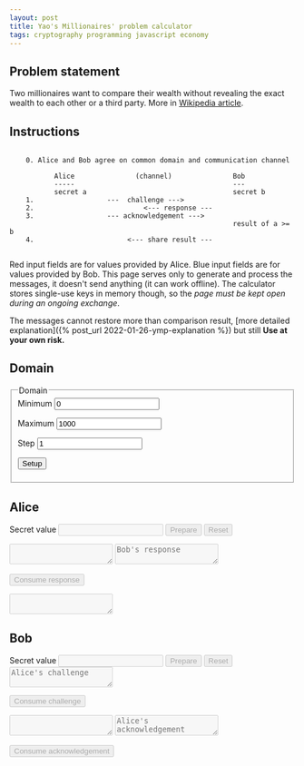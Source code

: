 ```yaml
---
layout: post
title: Yao's Millionaires' problem calculator
tags: cryptography programming javascript economy
---
```

<link rel="stylesheet" href="/resources/2022-ymp/style.css"/>

## Problem statement

Two millionaires want to compare their wealth without revealing the exact
wealth to each other or a third party.
More in [Wikipedia article](https://en.wikipedia.org/wiki/Yao's_Millionaires'_Problem).

## Instructions


         
        0. Alice and Bob agree on common domain and communication channel
        
               Alice               (channel)               Bob
               -----                                       ---
               secret a                                    secret b
        1.                  ---  challenge --->
        2.                           <--- response ---       
        3.                  --- acknowledgement --->
                                                           result of a >= b
        4.                       <--- share result ---       
         


Red input fields are for values provided by Alice.
Blue input fields are for values provided by Bob.
This page serves only to generate and process the messages, it doesn't send
anything (it can work offline).
The calculator stores single-use keys in memory though, so the *page must be
kept open during an ongoing exchange*.

The messages cannot restore more than comparison result,
[more detailed explanation]({% post_url 2022-01-26-ymp-explanation %})
but still
**Use at your own risk.**

## Domain

<fieldset>
<legend>Domain</legend>
<label for="dom_min">Minimum</label>
<input type="number" id="dom_min" value="0" />

<label for="dom_max">Maximum</label>
<input type="number" id="dom_max" value="1000" />

<label for="dom_step">Step</label>
<input type="number" id="dom_step" value="1" />

<button id="dom_setup">Setup</button>
</fieldset>

## Alice

<div class="alice">

<label for="a_secret">Secret value</label>
<input type="number" id="a_secret" disabled="disabled" class="secret"/>
<button id="a_prepare" disabled="disabled">Prepare</button>
<button id="a_reset" disabled="disabled">Reset</button>

<textarea id="a_challenge" readonly="readonly" disabled="disabled"></textarea>


<textarea id="a_response" disabled="disabled" placeholder="Bob's response"></textarea>
<button id="a_cons_response" disabled="disabled">Consume response</button>

<textarea id="a_acknowledgement" readonly="readonly" disabled="disabled"></textarea>

</div>

## Bob

<div class="bob">
<label for="b_secret">Secret value</label>
<input type="number" id="b_secret"  disabled="disabled" class="secret"/>
<button id="b_prepare" disabled="disabled">Prepare</button>
<button id="b_reset" disabled="disabled">Reset</button>


<textarea id="b_challenge" disabled="disabled" placeholder="Alice's challenge"></textarea>
<button id="b_cons_challenge" disabled="disabled">Consume challenge</button>


<textarea id="b_response" readonly="readonly" disabled="disabled"></textarea>

<textarea id="b_acknowledgement" disabled="disabled" placeholder="Alice's acknowledgement"></textarea>
<button id="b_cons_acknowledgement" disabled="disabled">Consume acknowledgement</button>

<div id="b_result"></div>


<script src="/resources/2022-ymp/ot.js" type="module"></script>
<script src="/resources/2022-ymp/ymp.js" type="module"></script>
<script src="/resources/2022-ymp/nacl-util.js"></script>
<script>

// TODO move functions out of even handler
function encode_(o) {
	if (typeof(o) == "string")
		throw "Cannot encode string";

	if (o instanceof Uint8Array)
		return nacl.util.encodeBase64(o);
	if (o instanceof Array)
		return o.map(encode_);
	if (typeof(o) == "object") {
		let r = {};
		for (let k in o)
			r[k] = encode_(o[k]);
		return r;
	}
	/* numbers */
	return o;
}

function encode(obj) {
	return JSON.stringify(encode_(obj));
}

function decode_(o) {
	if (typeof(o) == "string")
		return nacl.util.decodeBase64(o);

	if (o instanceof Array)
		return o.map(decode_);
	if (typeof(o) == "object") {
		let r = {};
		for (let k in o)
			r[k] = decode_(o[k]);
		return r;
	}
	/* numbers only?*/
	return o;
}
function decode(str) {
	let o1 = JSON.parse(str)
	return decode_(o1);
}

function buttonUnlocker(elField, elButton) {
	function handler(e) {
		if (e.currentTarget.value)
			elButton.disabled = false;
		else
			elButton.disabled = true;
	};
	elField.addEventListener("change", handler);
	elField.addEventListener("mouseup", handler);
	elField.addEventListener("keyup", handler);
}

function setupAlice(ctx) {
	let elSecret = document.getElementById("a_secret");
	let elPrepare = document.getElementById("a_prepare");
	let elReset = document.getElementById("a_reset");
	let elChallenge = document.getElementById("a_challenge");
	let elResponse = document.getElementById("a_response");
	let elConsResponse = document.getElementById("a_cons_response");
	let elAcknowledgement = document.getElementById("a_acknowledgement");

	let alice;

	function reset(e) {
		elSecret.value = "";
		elSecret.disabled = false;

		elPrepare.disabled = false;
		elReset.disabled = false;

		elChallenge.value = "";
		elChallenge.disabled = true;

		elResponse.value = "";
		elResponse.disabled = true;
		elConsResponse.disabled = true;

		elAcknowledgement.value = "";
		elAcknowledgement.disabled = true;

		alice = null;
	};
	reset();
	elReset.addEventListener("click", reset);

	elPrepare.addEventListener("click", e => {
		if (elSecret.value === "")
			return;
		alice = new window.Alice(ctx.domain, Number(elSecret.value));
		let ch = alice.produceChallenge();

		elPrepare.disabled = true;
		elSecret.disabled = true;
		elChallenge.value = encode(ch)
		elChallenge.disabled = false;
		elResponse.disabled = false;
	});

	buttonUnlocker(elResponse, elConsResponse);

	elConsResponse.addEventListener("click", e => {
		let re = decode(elResponse.value);
		alice.consumeResponse(re);
		let ack = alice.produceAcknowledgement();

		elChallenge.disabled = true;
		elResponse.disabled = true;
		elConsResponse.disabled = true;
		elAcknowledgement.value = encode(ack);
		elAcknowledgement.disabled = false;
	});
}


function setupBob(ctx) {
	let elSecret = document.getElementById("b_secret");
	let elPrepare = document.getElementById("b_prepare");
	let elReset = document.getElementById("b_reset");
	let elChallenge = document.getElementById("b_challenge");
	let elConsChallenge = document.getElementById("b_cons_challenge");
	let elResponse = document.getElementById("b_response");
	let elAcknowledgement = document.getElementById("b_acknowledgement");
	let elConsAcknowledgement = document.getElementById("b_cons_acknowledgement");
	let elResult = document.getElementById("b_result");

	let bob;

	function reset(e) {
		elSecret.value = "";
		elSecret.disabled = false;

		elPrepare.disabled = false;
		elReset.disabled = false;

		elChallenge.value = "";
		elChallenge.disabled = true;
		elConsChallenge.disabled = true;

		elResponse.value = "";
		elResponse.disabled = true;

		elAcknowledgement.value = "";
		elAcknowledgement.disabled = true;
		elConsAcknowledgement.disabled = true;

		elResult.innerText = "";

		bob = null;
	};
	reset();

	elReset.addEventListener("click", reset);

	elPrepare.addEventListener("click", e => {
		if (elSecret.value === "")
			return;
		bob = new window.Bob(ctx.domain, Number(elSecret.value));

		elPrepare.disabled = true;
		elSecret.disabled = true;
		elChallenge.disabled = false;
	});

	buttonUnlocker(elChallenge, elConsChallenge);

	elConsChallenge.addEventListener("click", e => {
		let ch = decode(elChallenge.value);
		bob.consumeChallenge(ch);
		let re = bob.produceResponse();
		elResponse.value = encode(re);

		elChallenge.disabled = true;
		elConsChallenge.disabled = true;
		elResponse.disabled = false;
		elAcknowledgement.disabled = false;
	});

	buttonUnlocker(elAcknowledgement, elConsAcknowledgement);

	elConsAcknowledgement.addEventListener("click", e => {
		let ack = decode(elAcknowledgement.value);
		bob.consumeAcknowledgement(ack);
		if (bob.isGreater)
			elResult.innerText = "Bob.secret > Alice.secret";
		else
			elResult.innerText = "Alice.secret >= Bob.secret";

		elResponse.disabled = true;
		elAcknowledgement.disabled = true;
		elConsAcknowledgement.disabled = true;
	});
}

document.addEventListener('DOMContentLoaded', () => {
	let ctx = {}
	// ------
	function setupDomain(e) {
		let elMin = document.getElementById("dom_min");
		let elMax = document.getElementById("dom_max");
		let elStep = document.getElementById("dom_step");
		let elASecret = document.getElementById("a_secret");
		let elBSecret = document.getElementById("b_secret");

		ctx.domain = new window.Domain(
					       Number(elMin.value),
					       Number(elMax.value),
					       Number(elStep.value)
					      );
		elASecret.min = elMin.value;
		elASecret.max = elMax.value;
		elASecret.step = elStep.value;

		elBSecret.min = elMin.value;
		elBSecret.max = elMax.value;
		elBSecret.step = elStep.value;

	};
	setupDomain();
	setupAlice(ctx);
	setupBob(ctx);
	ympSelftest();
	document.getElementById("dom_setup").addEventListener("click", setupDomain);

});

// TODO refactor ymp internals to bytes

// DONE
// DONE fix resets
// DONE disabled consumed fields
// DONE enable consume button after inserting text
// DONE domain select
// DONE secret input validation
// DONE error (message) handling
// CANC RO fields copy-paste on click? -> permissions unclear
// DONE CSS delineation
// DONE quick explanation text, ideal functionality picture
</script>

